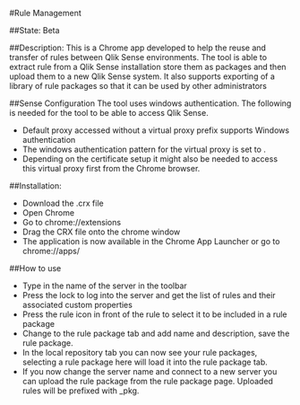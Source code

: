 #Rule Management

##State:
Beta

##Description:
This is a Chrome app developed to help the reuse and transfer of rules between
Qlik Sense environments. The tool is able to extract rule from a Qlik Sense
installation store them as packages and then upload them to a new Qlik Sense
system. It also supports exporting of a library of rule packages so that it can
be used by other administrators

##Sense Configuration
The tool uses windows authentication. The following is needed for the tool to be
able to access Qlik Sense.
* Default proxy accessed without a virtual proxy prefix supports Windows authentication
* The windows authentication pattern for the virtual proxy is set to .
* Depending on the certificate setup it might also be needed to access this virtual proxy first from the Chrome browser.

##Installation:
* Download the .crx file
* Open Chrome
* Go to chrome://extensions
* Drag the CRX file onto the chrome window
* The application is now available in the Chrome App Launcher or go to chrome://apps/

##How to use
* Type in the name of the server in the toolbar
* Press the lock to log into the server and get the list of rules and their associated custom properties
* Press the rule icon in front of the rule to select it to be included in a rule package
* Change to the rule package tab and add name and description, save the rule package.
* In the local repository tab you can now see your rule packages, selecting a rule package here will load it into the rule package tab.
* If you now change the server name and connect to a new server you can upload the rule package from the rule package page. Uploaded rules will be prefixed with _pkg.
